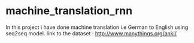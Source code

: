 # machine_translation_rnn
In this project i have done machine translation i.e German to English using seq2seq model.
link to the dataset : http://www.manythings.org/anki/
